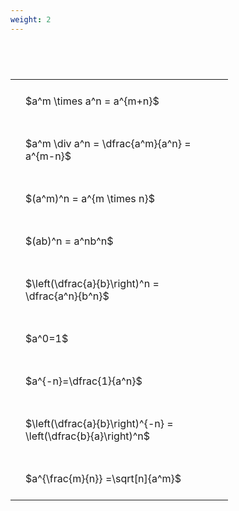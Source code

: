 ```yaml
---
weight: 2
---
```


#  
<br>
<style type="text/css">
#T_8b408 th.col_heading {
  text-align: left;
  font-size: 1em;
}
#T_8b408 td {
  text-align: left;
  font-size: 1em;
  padding: 1.5em;
}
#T_8b408_row0_col0, #T_8b408_row1_col0, #T_8b408_row2_col0, #T_8b408_row3_col0, #T_8b408_row4_col0, #T_8b408_row5_col0, #T_8b408_row6_col0, #T_8b408_row7_col0, #T_8b408_row8_col0 {
  width: 300px;
  white-space: pre-wrap;
}
</style>
<table id="T_8b408">
  <thead>
  </thead>
  <tbody>
    <tr>
      <td id="T_8b408_row0_col0" class="data row0 col0" >$a^m \times a^n = a^{m+n}$</td>
    </tr>
    <tr>
      <td id="T_8b408_row1_col0" class="data row1 col0" >$a^m \div a^n = \dfrac{a^m}{a^n} = a^{m-n}$</td>
    </tr>
    <tr>
      <td id="T_8b408_row2_col0" class="data row2 col0" >$(a^m)^n = a^{m \times n}$</td>
    </tr>
    <tr>
      <td id="T_8b408_row3_col0" class="data row3 col0" >$(ab)^n = a^nb^n$</td>
    </tr>
    <tr>
      <td id="T_8b408_row4_col0" class="data row4 col0" >$\left(\dfrac{a}{b}\right)^n = \dfrac{a^n}{b^n}$</td>
    </tr>
    <tr>
      <td id="T_8b408_row5_col0" class="data row5 col0" >$a^0=1$</td>
    </tr>
    <tr>
      <td id="T_8b408_row6_col0" class="data row6 col0" >$a^{-n}=\dfrac{1}{a^n}$</td>
    </tr>
    <tr>
      <td id="T_8b408_row7_col0" class="data row7 col0" >$\left(\dfrac{a}{b}\right)^{-n} = \left(\dfrac{b}{a}\right)^n$</td>
    </tr>
    <tr>
      <td id="T_8b408_row8_col0" class="data row8 col0" >$a^{\frac{m}{n}} =\sqrt[n]{a^m}$</td>
    </tr>
  </tbody>
</table>
